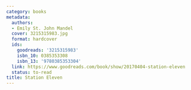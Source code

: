 ```yaml
---
category: books
metadata:
  authors:
  - Emily St. John Mandel
  cover: 3215315983.jpg
  format: hardcover
  ids:
    goodreads: '3215315983'
    isbn_10: 0385353308
    isbn_13: '9780385353304'
  link: https://www.goodreads.com/book/show/20170404-station-eleven
  status: to-read
title: Station Eleven
---
```

